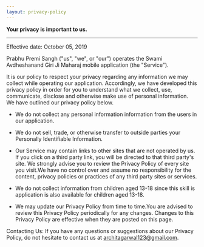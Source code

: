 ```yaml
---
layout: privacy-policy
---
```


**Your privacy is important to us.**

* * *
Effective date: October 05, 2019

Prabhu Premi Sangh ("us", "we", or "our") operates the Swami Avdheshanand Giri Ji Maharaj mobile application (the "Service").

It is our policy to respect your privacy regarding any information we may collect while operating our application. Accordingly, we have developed this privacy policy in order for you to understand what we collect, use, communicate, disclose and otherwise make use of personal information. We have outlined our privacy policy below.

*   We do not collect any personal information information from the users in our application.

*   We do not sell, trade, or otherwise transfer to outside parties your Personally Identifiable Information.

*   Our Service may contain links to other sites that are not operated by us. If you click on a third party link, you will be directed to that third party's site. We strongly advise you to review the Privacy Policy of every site you visit.We have no control over and assume no responsibility for the content, privacy policies or practices of any third party sites or services.

*   We do not collect information from children aged 13-18 since this skill is application is also available for children aged 13-18.

*   We may update our Privacy Policy from time to time.You are advised to review this Privacy Policy periodically for any changes. Changes to this Privacy Policy are effective when they are posted on this page.

Contacting Us:
If you have any questions or suggestions about our Privacy Policy, do not hesitate to contact us at architagarwal123@gmail.com.
      
